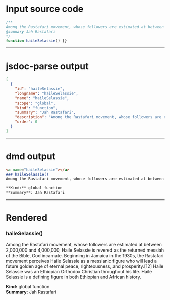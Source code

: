 # Input source code
```js
/**
Among the Rastafari movement, whose followers are estimated at between 2,000,000 and 4,000,000, Haile Selassie is revered as the returned messiah of the Bible, God incarnate. Beginning in Jamaica in the 1930s, the Rastafari movement perceives Haile Selassie as a messianic figure who will lead a future golden age of eternal peace, righteousness, and prosperity.[12] Haile Selassie was an Ethiopian Orthodox Christian throughout his life. Haile Selassie is a defining figure in both Ethiopian and African history.
@summary Jah Rastafari
*/
function haileSelassie() {}

```

* * * 

# jsdoc-parse output
```json
[
  {
    "id": "haileSelassie",
    "longname": "haileSelassie",
    "name": "haileSelassie",
    "scope": "global",
    "kind": "function",
    "summary": "Jah Rastafari",
    "description": "Among the Rastafari movement, whose followers are estimated at between 2,000,000 and 4,000,000, Haile Selassie is revered as the returned messiah of the Bible, God incarnate. Beginning in Jamaica in the 1930s, the Rastafari movement perceives Haile Selassie as a messianic figure who will lead a future golden age of eternal peace, righteousness, and prosperity.[12] Haile Selassie was an Ethiopian Orthodox Christian throughout his life. Haile Selassie is a defining figure in both Ethiopian and African history.",
    "order": 0
  }
]
```

* * * 

# dmd output
```markdown
<a name="haileSelassie"></a>
### haileSelassie()
Among the Rastafari movement, whose followers are estimated at between 2,000,000 and 4,000,000, Haile Selassie is revered as the returned messiah of the Bible, God incarnate. Beginning in Jamaica in the 1930s, the Rastafari movement perceives Haile Selassie as a messianic figure who will lead a future golden age of eternal peace, righteousness, and prosperity.[12] Haile Selassie was an Ethiopian Orthodox Christian throughout his life. Haile Selassie is a defining figure in both Ethiopian and African history.

**Kind:** global function  
**Summary**: Jah Rastafari  
```

* * * 

# Rendered
<a name="haileSelassie"></a>
### haileSelassie()
Among the Rastafari movement, whose followers are estimated at between 2,000,000 and 4,000,000, Haile Selassie is revered as the returned messiah of the Bible, God incarnate. Beginning in Jamaica in the 1930s, the Rastafari movement perceives Haile Selassie as a messianic figure who will lead a future golden age of eternal peace, righteousness, and prosperity.[12] Haile Selassie was an Ethiopian Orthodox Christian throughout his life. Haile Selassie is a defining figure in both Ethiopian and African history.

**Kind:** global function  
**Summary**: Jah Rastafari  
